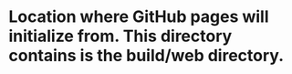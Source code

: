 # Location where GitHub pages will initialize from. This directory contains is the build/web directory.
